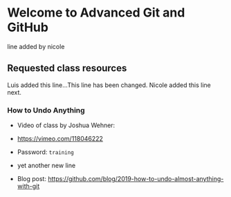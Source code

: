 # Welcome to Advanced Git and GitHub
line added by nicole
## Requested class resources
Luis added this line...This line has been changed.
Nicole added this line next.

### How to Undo Anything
- Video of class by Joshua Wehner: 
 - https://vimeo.com/118046222 
 - Password: `training`
- yet another new line

- Blog post: https://github.com/blog/2019-how-to-undo-almost-anything-with-git
